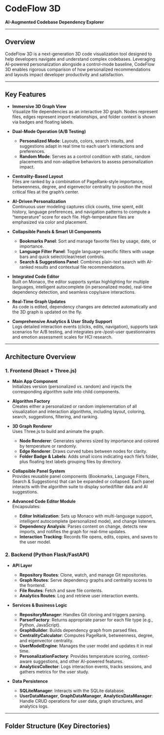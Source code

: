 # CodeFlow 3D

**AI-Augmented Codebase Dependency Explorer**

---

## Overview

CodeFlow 3D is a next-generation 3D code visualization tool designed to help developers navigate and understand complex codebases. Leveraging AI-powered personalization alongside a control-mode baseline, CodeFlow 3D enables rigorous comparison of how personalized recommendations and layouts impact developer productivity and satisfaction.

---

## Key Features

- **Immersive 3D Graph View**  
  Visualize file dependencies as an interactive 3D graph. Nodes represent files, edges represent import relationships, and folder context is shown via badges and floating labels.

- **Dual-Mode Operation (A/B Testing)**  
  - **Personalized Mode**: Layouts, colors, search results, and suggestions adapt in real time to each user’s interactions and preferences.  
  - **Random Mode**: Serves as a control condition with static, random placements and non-adaptive behaviors to assess personalization impact.

- **Centrality-Based Layout**  
  Files are ranked by a combination of PageRank-style importance, betweenness, degree, and eigenvector centrality to position the most critical files at the graph’s center.

- **AI-Driven Personalization**  
  Continuous user modeling captures click counts, time spent, edit history, language preferences, and navigation patterns to compute a “temperature” score for each file. High-temperature files are emphasized via color and placement.

- **Collapsible Panels & Smart UI Components**  
  - **Bookmarks Panel**: Sort and manage favorite files by usage, date, or importance.  
  - **Language Filter Panel**: Toggle language-specific filters with usage bars and quick select/clear/reset controls.  
  - **Search & Suggestions Panel**: Combines plain-text search with AI-ranked results and contextual file recommendations.

- **Integrated Code Editor**  
  Built on Monaco, the editor supports syntax highlighting for multiple languages, intelligent autocomplete (in personalized mode), real-time dependency detection, and seamless copy/save interactions.

- **Real-Time Graph Updates**  
  As code is edited, dependency changes are detected automatically and the 3D graph is updated on the fly.

- **Comprehensive Analytics & User Study Support**  
  Logs detailed interaction events (clicks, edits, navigation), supports task scenarios for A/B testing, and integrates pre-/post-user questionnaires and emotion assessment scales for HCI research.

---

## Architecture Overview

### 1. Frontend (React + Three.js)

- **Main App Component**  
  Initializes version (personalized vs. random) and injects the corresponding algorithm suite into child components.

- **Algorithm Factory**  
  Creates either a personalized or random implementation of all visualization and interaction algorithms, including layout, coloring, search, suggestions, filtering, and ranking.

- **3D Graph Renderer**  
  Uses Three.js to build and animate the graph.  
  - **Node Renderer**: Generates spheres sized by importance and colored by temperature or randomly.  
  - **Edge Renderer**: Draws curved tubes between nodes for clarity.  
  - **Folder Badge & Labels**: Adds small icons indicating each file’s folder, plus floating text labels grouping files by directory.

- **Collapsible Panel System**  
  Provides reusable panel components (Bookmarks, Language Filters, Search & Suggestions) that can be expanded or collapsed. Each panel interacts with the algorithm suite to display sorted/filter data and AI suggestions.

- **Advanced Code Editor Module**  
  Encapsulates:  
  - **Editor Initialization**: Sets up Monaco with multi-language support, intelligent autocomplete (personalized mode), and change listeners.  
  - **Dependency Analysis**: Parses content on change, detects new imports, and notifies the graph for real-time updates.  
  - **Interaction Tracking**: Records file opens, edits, copies, and saves to the user model.

### 2. Backend (Python Flask/FastAPI)

- **API Layer**  
  - **Repository Routes**: Clone, watch, and manage Git repositories.  
  - **Graph Routes**: Serve dependency graphs and centrality scores to the frontend.  
  - **File Routes**: Fetch and save file contents.  
  - **Analytics Routes**: Log and retrieve user interaction events.

- **Services & Business Logic**  
  - **RepositoryManager**: Handles Git cloning and triggers parsing.  
  - **ParserFactory**: Returns appropriate parser for each file type (e.g., Python, JavaScript).  
  - **GraphBuilder**: Builds dependency graph from parsed files.  
  - **CentralityCalculator**: Computes PageRank, betweenness, degree, and eigenvector centrality.  
  - **UserModelEngine**: Manages the user model and updates it in real time.  
  - **PersonalizationFactory**: Provides temperature scoring, context-aware suggestions, and other AI-powered features.  
  - **AnalyticsCollector**: Logs interaction events, tracks sessions, and gathers metrics for the user study.

- **Data Persistence**  
  - **SQLiteManager**: Interacts with the SQLite database.  
  - **UserDataManager**, **GraphDataManager**, **AnalyticsDataManager**: Handle CRUD operations for user data, graph structures, and analytics logs.

---

## Folder Structure (Key Directories)

